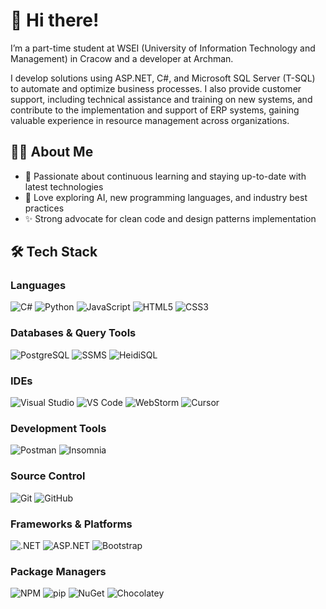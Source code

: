 # 👋 Hi there!

I’m a part-time student at WSEI (University of Information Technology and Management) in Cracow and a developer at Archman.

I develop solutions using ASP.NET, C#, and Microsoft SQL Server (T-SQL) to automate and optimize business processes. I also provide customer support, including technical assistance and training on new systems, and contribute to the implementation and support of ERP systems, gaining valuable experience in resource management across organizations.

## 👨‍💻 About Me

- 🌱 Passionate about continuous learning and staying up-to-date with latest technologies
- 🧪 Love exploring AI, new programming languages, and industry best practices
- ✨ Strong advocate for clean code and design patterns implementation

## 🛠️ Tech Stack

### Languages
![C#](https://img.shields.io/badge/C%23-%23239120.svg?style=flat&logo=c-sharp&logoColor=white)
![Python](https://img.shields.io/badge/Python-3776AB?style=flat&logo=python&logoColor=white)
![JavaScript](https://img.shields.io/badge/JavaScript-%23323330.svg?style=flat&logo=javascript&logoColor=%23F7DF1E)
![HTML5](https://img.shields.io/badge/HTML5-%23E34F26.svg?style=flat&logo=html5&logoColor=white)
![CSS3](https://img.shields.io/badge/CSS3-%231572B6.svg?style=flat&logo=css3&logoColor=white)

### Databases & Query Tools
![PostgreSQL](https://img.shields.io/badge/PostgreSQL-316192?style=flat&logo=postgresql&logoColor=white)
![SSMS](https://img.shields.io/badge/SQL%20Server%20Management%20Studio-CC2927?style=flat&logo=microsoft-sql-server&logoColor=white)
![HeidiSQL](https://img.shields.io/badge/HeidiSQL-1C1E24?style=flat)

### IDEs
![Visual Studio](https://img.shields.io/badge/Visual%20Studio-5C2D91.svg?style=flat&logo=visual-studio&logoColor=white)
![VS Code](https://img.shields.io/badge/Visual%20Studio%20Code-0078d7.svg?style=flat&logo=visual-studio-code&logoColor=white)
![WebStorm](https://img.shields.io/badge/WebStorm-000000?style=flat&logo=webstorm&logoColor=white)
![Cursor](https://img.shields.io/badge/Cursor%20AI-000000?style=flat&logo=cursor&logoColor=white)

### Development Tools
![Postman](https://img.shields.io/badge/Postman-FF6C37?style=flat&logo=postman&logoColor=white)
![Insomnia](https://img.shields.io/badge/Insomnia-4000BF?style=flat&logo=insomnia&logoColor=white)

### Source Control
![Git](https://img.shields.io/badge/Git-%23F05033.svg?style=flat&logo=git&logoColor=white)
![GitHub](https://img.shields.io/badge/GitHub-%23121011.svg?style=flat&logo=github&logoColor=white)

### Frameworks & Platforms
![.NET](https://img.shields.io/badge/.NET-512BD4?style=flat&logo=dotnet&logoColor=white)
![ASP.NET](https://img.shields.io/badge/ASP.NET-512BD4?style=flat&logo=dotnet&logoColor=white)
![Bootstrap](https://img.shields.io/badge/Bootstrap-%23563D7C.svg?style=flat&logo=bootstrap&logoColor=white)

### Package Managers
![NPM](https://img.shields.io/badge/NPM-%23000000.svg?style=flat&logo=npm&logoColor=white)
![pip](https://img.shields.io/badge/pip-3775A9?style=flat&logo=pypi&logoColor=white)
![NuGet](https://img.shields.io/badge/NuGet-004880?style=flat&logo=nuget&logoColor=white)
![Chocolatey](https://img.shields.io/badge/Chocolatey-80B5E3?style=flat&logo=chocolatey&logoColor=white)
